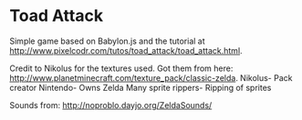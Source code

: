 # Toad Attack
Simple game based on Babylon.js and the tutorial at http://www.pixelcodr.com/tutos/toad_attack/toad_attack.html.


Credit to Nikolus for the textures used. Got them from here: http://www.planetminecraft.com/texture_pack/classic-zelda.
Nikolus- Pack creator
Nintendo- Owns Zelda
Many sprite rippers- Ripping of sprites

Sounds from:
http://noproblo.dayjo.org/ZeldaSounds/